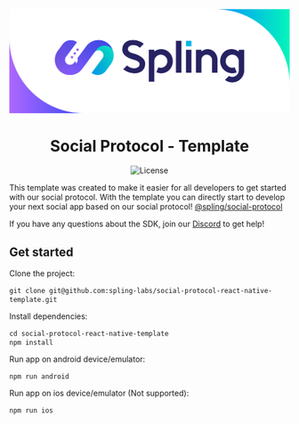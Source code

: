 <div align="center">
  <img src="https://raw.githubusercontent.com/spling-labs/social-protocol-react-native-template/main/assets/spling_header.jpg" />

  <h1>Social Protocol - Template</h1>
   <p>
    <img alt="License" src="https://img.shields.io/npm/l/@spling/social-protocol" />
	</p>
</div>

This template was created to make it easier for all developers to get started with our social protocol. With the template you can directly start to develop your next social app based on our social protocol! [@spling/social-protocol](https://www.npmjs.com/package/@spling/social-protocol)

If you have any questions about the SDK, join our [Discord](https://discord.gg/7e3QN3Hy64) to get help!

## Get started

Clone the project:
```shell
git clone git@github.com:spling-labs/social-protocol-react-native-template.git
```

Install dependencies:
```shell
cd social-protocol-react-native-template
npm install
```

Run app on android device/emulator:
```shell
npm run android
```

Run app on ios device/emulator (Not supported):
```shell
npm run ios
```

